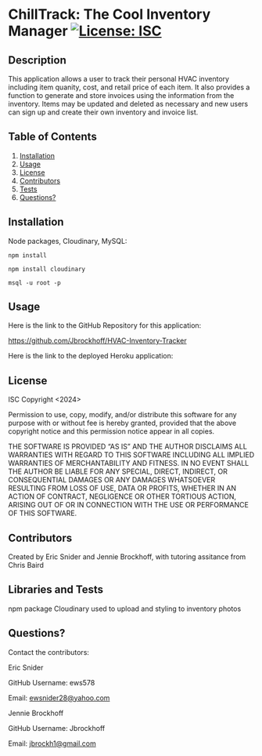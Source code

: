# ChillTrack: The Cool Inventory Manager [![License: ISC](https://img.shields.io/badge/License-ISC-blue.svg)](https://opensource.org/licenses/ISC)
  
## Description
This application allows a user to track their personal HVAC inventory including item quanity, cost, and retail price of each item. It also provides a function to generate and store invoices using the information from the inventory. Items may be updated and deleted as necessary and new users can sign up and create their own inventory and invoice list.

## Table of Contents
1. [Installation](#installation)
2. [Usage](#usage)
3. [License](#license)
4. [Contributors](#contributors)
5. [Tests](#tests)
6. [Questions?](#questions)

## Installation
Node packages, Cloudinary, MySQL:

    npm install

    npm install cloudinary

    msql -u root -p
## Usage
Here is the link to the GitHub Repository for this application: 

https://github.com/Jbrockhoff/HVAC-Inventory-Tracker

Here is the link to the deployed Heroku application:

## License
ISC
Copyright <2024> <ERIC SNIDER and JENNIE BROCKHOFF>

Permission to use, copy, modify, and/or distribute this software for any purpose with or without fee is hereby granted, provided that the above copyright notice and this permission notice appear in all copies.

THE SOFTWARE IS PROVIDED “AS IS” AND THE AUTHOR DISCLAIMS ALL WARRANTIES WITH REGARD TO THIS SOFTWARE INCLUDING ALL IMPLIED WARRANTIES OF MERCHANTABILITY AND FITNESS. IN NO EVENT SHALL THE AUTHOR BE LIABLE FOR ANY SPECIAL, DIRECT, INDIRECT, OR CONSEQUENTIAL DAMAGES OR ANY DAMAGES WHATSOEVER RESULTING FROM LOSS OF USE, DATA OR PROFITS, WHETHER IN AN ACTION OF CONTRACT, NEGLIGENCE OR OTHER TORTIOUS ACTION, ARISING OUT OF OR IN CONNECTION WITH THE USE OR PERFORMANCE OF THIS SOFTWARE.

## Contributors
Created by Eric Snider and Jennie Brockhoff, with tutoring assitance from Chris Baird

## Libraries and Tests
npm package Cloudinary used to upload and styling to inventory photos

## Questions?
Contact the contributors:

Eric Snider

GitHub Username: ews578

Email: ewsnider28@yahoo.com

Jennie Brockhoff

GitHub Username: Jbrockhoff

Email: jbrockh1@gmail.com

